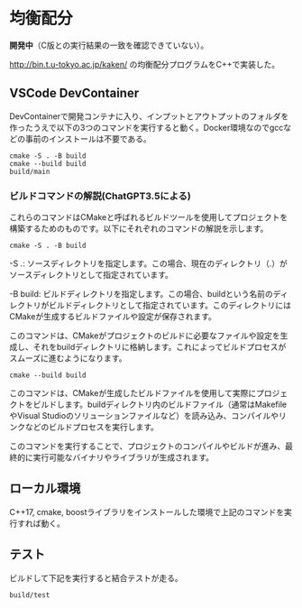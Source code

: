 # 均衡配分

**開発中**（C版との実行結果の一致を確認できていない）。

http://bin.t.u-tokyo.ac.jp/kaken/ の均衡配分プログラムをC++で実装した。

## VSCode DevContainer

DevContainerで開発コンテナに入り、インプットとアウトプットのフォルダを作ったうえで以下の3つのコマンドを実行すると動く。Docker環境なのでgccなどの事前のインストールは不要である。

```
cmake -S . -B build
cmake --build build
build/main
```

### ビルドコマンドの解説(ChatGPT3.5による)

これらのコマンドはCMakeと呼ばれるビルドツールを使用してプロジェクトを構築するためのものです。以下にそれぞれのコマンドの解説を示します。

```
cmake -S . -B build
```

-S .: ソースディレクトリを指定します。この場合、現在のディレクトリ（.）がソースディレクトリとして指定されています。

-B build: ビルドディレクトリを指定します。この場合、buildという名前のディレクトリがビルドディレクトリとして指定されています。このディレクトリにはCMakeが生成するビルドファイルや設定が保存されます。

このコマンドは、CMakeがプロジェクトのビルドに必要なファイルや設定を生成し、それをbuildディレクトリに格納します。これによってビルドプロセスがスムーズに進むようになります。

```
cmake --build build
```

このコマンドは、CMakeが生成したビルドファイルを使用して実際にプロジェクトをビルドします。buildディレクトリ内のビルドファイル（通常はMakefileやVisual Studioのソリューションファイルなど）を読み込み、コンパイルやリンクなどのビルドプロセスを実行します。

このコマンドを実行することで、プロジェクトのコンパイルやビルドが進み、最終的に実行可能なバイナリやライブラリが生成されます。

## ローカル環境

C++17, cmake, boostライブラリをインストールした環境で上記のコマンドを実行すれば動く。

## テスト

ビルドして下記を実行すると結合テストが走る。
```
build/test
```
